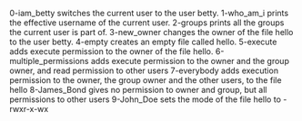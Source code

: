 0-iam_betty switches the current user to the user betty.
1-who_am_i prints the effective username of the current user.
2-groups prints all the groups the current user is part of.
3-new_owner changes the owner of the file hello to the user betty.
4-empty creates an empty file called hello.
5-execute adds execute permission to the owner of the file hello.
6-multiple_permissions adds execute permission to the owner and the group owner, and read permission to other users
7-everybody adds execution permission to the owner, the group owner and the other users, to the file hello
8-James_Bond gives no permission to owner and group, but all permissions to other users
9-John_Doe  sets the mode of the file hello to -rwxr-x-wx
